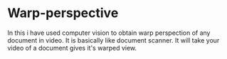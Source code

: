 # Warp-perspective
In this i have used computer vision to obtain warp perspection of any document in video. It is basically like document scanner. It will take your video of a document gives it's warped view.
